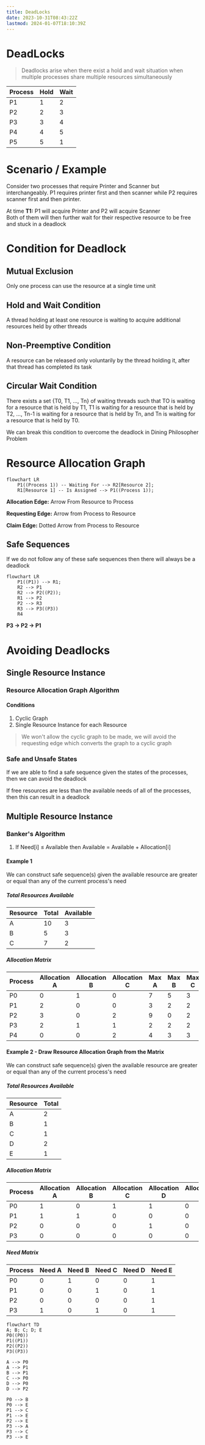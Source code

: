 ```yaml
---
title: DeadLocks
date: 2023-10-31T08:43:22Z
lastmod: 2024-01-07T18:10:39Z
---
```


# DeadLocks

> Deadlocks arise when there exist a hold and wait situation when multiple processes share multiple resources simultaneously

|Process|Hold|Wait|
| ---------| ------| ------|
|P1|1|2|
|P2|2|3|
|P3|3|4|
|P4|4|5|
|P5|5|1|

# Scenario / Example

Consider two processes that require Printer and Scanner but interchangeably. P1 requires printer first and then scanner while P2 requires scanner first and then printer.

At time **T1:** P1 will acquire Printer and P2 will acquire Scanner  
Both of them will then further wait for their respective resource to be free and stuck in a deadlock

# Condition for Deadlock

## Mutual Exclusion

Only one process can use the resource at a single time unit

## Hold and Wait Condition

A thread holding at least one resource is waiting to acquire additional resources held by other threads

## Non-Preemptive Condition

A resource can be released only voluntarily by the thread holding it, after that thread has completed its task

## Circular Wait Condition

There exists a set {T0, T1, ..., Tn} of waiting threads such that TO is waiting for a resource that is held by T1, T1 is waiting for a resource that is held by T2, ..., Tn-1 is waiting for a resource that is held by Tn, and Tn is waiting for a resource that is held by T0.

We can break this condition to overcome the deadlock in Dining Philosopher Problem

# Resource Allocation Graph

```mermaid
flowchart LR
	P1((Process 1)) -- Waiting For --> R2[Resource 2];
	R1[Resource 1] -- Is Assigned --> P1((Process 1));
```

**Allocation Edge:**  Arrow From Resource to Process

**Requesting Edge:**  Arrow  from Process to Resource

**Claim Edge:**  Dotted Arrow from Process to Resource

## Safe Sequences

If we do not follow any of these safe sequences then there will always be a deadlock

```mermaid
flowchart LR
	P1((P1)) --> R1;
	R2 --> P1
	R2 --> P2((P2));
	R1 --> P2
	P2 --> R3
	R3 --> P3((P3))
	R4
```

**P3 -&gt; P2 -&gt; P1**

# Avoiding Deadlocks

## Single Resource Instance

### Resource Allocation Graph Algorithm

#### Conditions

1. Cyclic Graph
2. Single Resource Instance for each Resource

> We won't allow the cyclic graph to be made, we will avoid the requesting edge which converts the graph to a cyclic graph

### Safe and Unsafe States

If we are able to find a safe sequence given the states of the processes, then we can avoid the deadlock

If free resources are less than the available needs of all of the processes, then this can result in a deadlock

## Multiple Resource Instance

### Banker's Algorithm

1. If Need[i] $\le$ Available then Available = Available + Allocation[i]

#### Example 1

We can construct safe sequence(s) given the available resource are greater or equal than any of the current process's need

##### Total Resources Available

|Resource|Total|Available|
| ----------| -------| -----------|
|A|10|3|
|B|5|3|
|C|7|2|

##### Allocation Matrix

|Process|Allocation A|Allocation B|Allocation C|Max A|Max B|Max C|Need A|Need B|Need C|
| ---------| --------------| --------------| --------------| -------| -------| -------| --------| --------| --------|
|P0|0|1|0|7|5|3|7|4|3|
|P1|2|0|0|3|2|2|1|2|2|
|P2|3|0|2|9|0|2|6|0|0|
|P3|2|1|1|2|2|2|0|1|1|
|P4|0|0|2|4|3|3|4|3|1|

#### Example 2 - Draw Resource Allocation Graph from the Matrix

We can construct safe sequence(s) given the available resource are greater or equal than any of the current process's need

##### Total Resources Available

|Resource|Total|
| ----------| -------|
|A|2|
|B|1|
|C|1|
|D|2|
|E|1|

##### Allocation Matrix

|Process|Allocation A|Allocation B|Allocation C|Allocation D|Allocation E|
| ---------| --------------| --------------| --------------| --------------| --------------|
|P0|1|0|1|1|0|
|P1|1|1|0|0|0|
|P2|0|0|0|1|0|
|P3|0|0|0|0|0|

##### Need Matrix

|Process|Need A|Need B|Need C|Need D|Need E|
| ---------| --------| --------| --------| --------| --------|
|P0|0|1|0|0|1|
|P1|0|0|1|0|1|
|P2|0|0|0|0|1|
|P3|1|0|1|0|1|

```mermaid
flowchart TD
A; B; C; D; E
P0((P0))
P1((P1))
P2((P2))
P3((P3))

A --> P0
A --> P1
B --> P1
C --> P0
D --> P0
D --> P2

P0 --> B
P0 --> E
P1 --> C
P1 --> E
P2 --> E
P3 --> A
P3 --> C
P3 --> E
```
